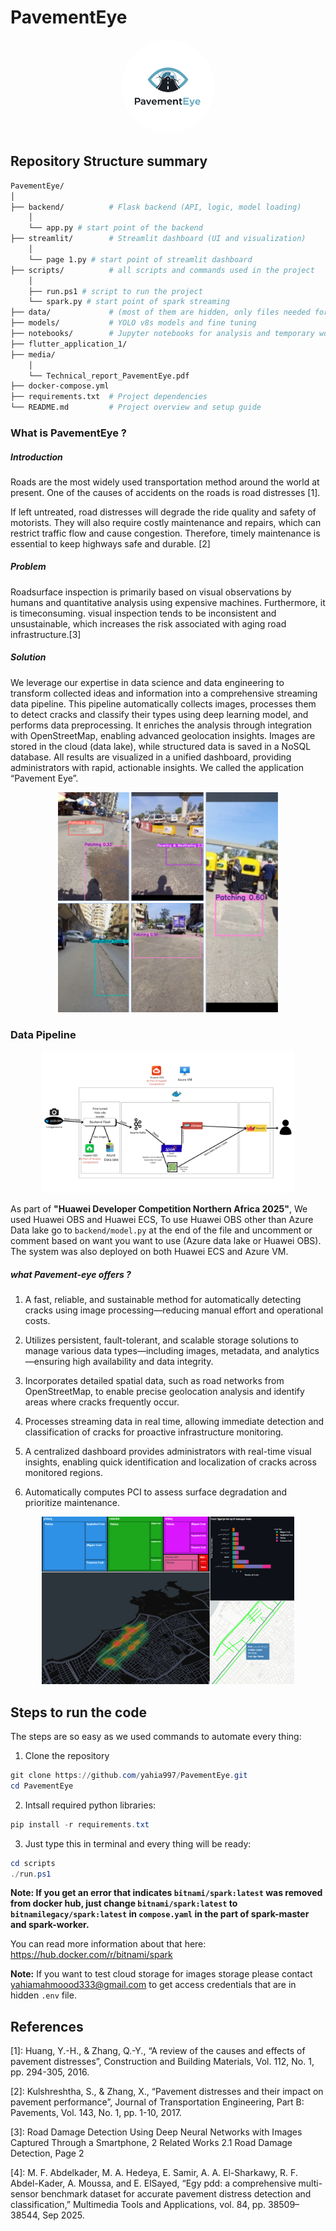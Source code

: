 # PavementEye

<div align="center">
  <img 
  src="media/Gemini_Generated_Image_yldkbmyldkbmyldk.png" 
  alt="PavementEye Logo" 
  width="150"
  style="border-radius: 50%; object-fit: cover;"
  />
</div>

## Repository Structure summary
```bash
PavementEye/
│
├── backend/          # Flask backend (API, logic, model loading)
    │
    └── app.py # start point of the backend
├── streamlit/        # Streamlit dashboard (UI and visualization)
    │
    └── page 1.py # start point of streamlit dashboard    
├── scripts/          # all scripts and commands used in the project
    │
    ├── run.ps1 # script to run the project
    └── spark.py # start point of spark streaming   
├── data/             # (most of them are hidden, only files needed for run are included)
├── models/           # YOLO v8s models and fine tuning
├── notebooks/        # Jupyter notebooks for analysis and temporary work
├── flutter_application_1/
├── media/
    │
    └── Technical_report_PavementEye.pdf
├── docker-compose.yml 
├── requirements.txt  # Project dependencies
└── README.md         # Project overview and setup guide
```

### What is PavementEye ?
##### Introduction
Roads  are  the  most  widely  used  transportation method  around  the  world  at  present.  One  of the causes  of accidents on the roads  is road  distresses [1]. 

If left untreated,  road  distresses  will  degrade  the  ride quality and safety of motorists. They will also require costly  maintenance  and  repairs,  which  can  restrict traffic flow  and cause congestion. Therefore, timely maintenance is  essential  to keep  highways safe  and durable. [2]

##### Problem

Roadsurface inspection is primarily based on visual observations by humans and quantitative analysis using expensive machines. Furthermore, it is timeconsuming. visual inspection tends to be inconsistent and unsustainable, which increases the risk associated with aging road infrastructure.[3]

##### Solution
We leverage our expertise in data science and data engineering to transform collected ideas and information into a comprehensive streaming data pipeline. This pipeline automatically collects images, processes them to detect cracks and classify their types using deep learning model, and performs data preprocessing. It enriches the analysis through integration with OpenStreetMap, enabling advanced geolocation insights. Images are stored in the cloud (data lake), while structured data is saved in a NoSQL database. All results are visualized in a unified dashboard, providing administrators with rapid, actionable insights. We called the application “Pavement Eye”.

<div align="center">
  <img 
  src="media/Untitled design (2).png" 
  alt="PavementEye Logo" 
  width="70%"/>
</div>

### Data Pipeline
<div align="center">
  <img 
  src="media/Flow Chart Whiteboard in Red Blue Basic Style (1).png" 
  alt="PavementEye Logo" 
  width="80%"
  />
</div>

As part of **"Huawei Developer Competition Northern Africa 2025"**, We used Huawei OBS and Huawei ECS, To use Huawei OBS other than Azure Data lake go to `backend/model.py` at the end of the file and uncomment or comment based on want you want to use (Azure data lake or Huawei OBS). The system was also deployed on both Huawei ECS and Azure VM.

##### what Pavement-eye offers ?

1. A fast, reliable, and sustainable method for automatically detecting cracks using image processing—reducing manual effort and operational costs.

2. Utilizes persistent, fault-tolerant, and scalable storage solutions to manage various data types—including images, metadata, and analytics—ensuring high availability and data integrity.

3. Incorporates detailed spatial data, such as road networks from OpenStreetMap, to enable precise geolocation analysis and identify areas where cracks frequently occur.

4. Processes streaming data in real time, allowing immediate detection and classification of cracks for proactive infrastructure monitoring.

5. A centralized dashboard provides administrators with real-time visual insights, enabling quick identification and localization of cracks across monitored regions.

6. Automatically computes PCI to assess surface degradation and prioritize maintenance.

<div align="center">
  <img 
  src="media/dashboard.png" 
  alt="PavementEye Logo" 
  width="80%"
  />
</div>


## Steps to run the code
The steps are so easy as we used commands to automate every thing:

1. Clone the repository

```powershell
git clone https://github.com/yahia997/PavementEye.git
cd PavementEye
```

2. Intsall required python libraries:
```powershell
pip install -r requirements.txt
```

3. Just type this in terminal and every thing will be ready:
```powershell
cd scripts
./run.ps1
```

**Note: If you get an error that indicates `bitnami/spark:latest` was removed from docker hub, just change `bitnami/spark:latest` to `bitnamilegacy/spark:latest` in `compose.yaml` in the part of spark-master and spark-worker.**

You can read more information about that here: https://hub.docker.com/r/bitnami/spark


**Note:** If you want to test cloud storage for images storage please contact yahiamahmoood333@gmail.com to get access credentials that are in hidden `.env` file.

## References
[1]: Huang, Y.-H., & Zhang, Q.-Y., “A review of the causes and
effects of pavement distresses”, Construction and Building
Materials, Vol. 112, No. 1, pp. 294-305, 2016.

[2]: Kulshreshtha, S., & Zhang, X., “Pavement distresses and
their impact on pavement performance”, Journal of
Transportation Engineering, Part B: Pavements, Vol. 143,
No. 1, pp. 1-10, 2017.

[3]: Road Damage Detection Using Deep Neural Networks with
Images Captured Through a Smartphone, 2 Related Works
2.1 Road Damage Detection, Page 2

[4]: M. F. Abdelkader, M. A. Hedeya, E. Samir, A. A.
El-Sharkawy, R. F. Abdel-Kader, A. Moussa, and E. ElSayed, “Egy pdd: a comprehensive multi-sensor benchmark dataset for accurate pavement distress detection and
classification,” Multimedia Tools and Applications, vol. 84,
pp. 38509–38544, Sep 2025.
